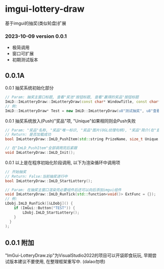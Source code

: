 # imgui-lottery-draw
基于imgui的抽奖(类似轮盘)扩展

### 2023-10-09 version 0.0.1
- 极简调用
- 窗口可扩展
- 初期测试版本

## 0.0.1A

0.0.1 抽奖系统初始化部分
```cpp
// Param: 抽奖主窗口标题, 查看"奖池"按钮标题, 查看"赢得的奖品"按钮标题
ImLD::ImLotteryDraw::ImLotteryDraw(const char* WindowTitle, const char* ViewButton, const char* ViewWin);
// 例:
ImLD::ImLotteryDraw* Test = new ImLD::ImLotteryDraw(u8"测试抽奖", u8"查看奖池", u8"赢得的奖品");
```
0.0.1 抽奖系统放入(Push)"奖品"项, "Unique"如果相同则会Push失败
```cpp
// Param: "奖品"名称, "奖品"唯一标识, "奖品"图片(OGL纹理句柄), "奖品"简介(在"查看"中左键鼠标可看见)
// Return: 是否加载成功
bool ImLotteryDraw::ImLD_PushItem(std::string PrizeName, size_t Unique, uint32_t GLTexture, std::string Description = {});

// 在"ImLD_PushItem"全部调用完后紧跟
void ImLotteryDraw::ImLD_Init();
```
0.0.1 以上是在程序初始化阶段调用, 以下为渲染循环中调用项
```cpp
// 开始抽奖
// Return: False:当前抽奖进行中
bool ImLotteryDraw::ImLD_StartLottery();

// Param: 在抽奖主窗口渲染完必要组件后还可以向后添加imgui组件
void ImLotteryDraw::ImLD_RunTick(std::function<void()> ExtFunc = {});
// 例:
LDobj.ImLD_RunTick([&LDobj]() {          
    if (ImGui::Button("TEST")) {
        LDobj.ImLD_StartLottery();
    }
  }
);
```
## 0.0.1 附加
"ImGui-LotteryDraw.zip"为VisualStudio2022的项目可以开袋即食玩玩, 早期尝试版本建议不要使用, 在整理框架重写中. (dalao勿喷)
